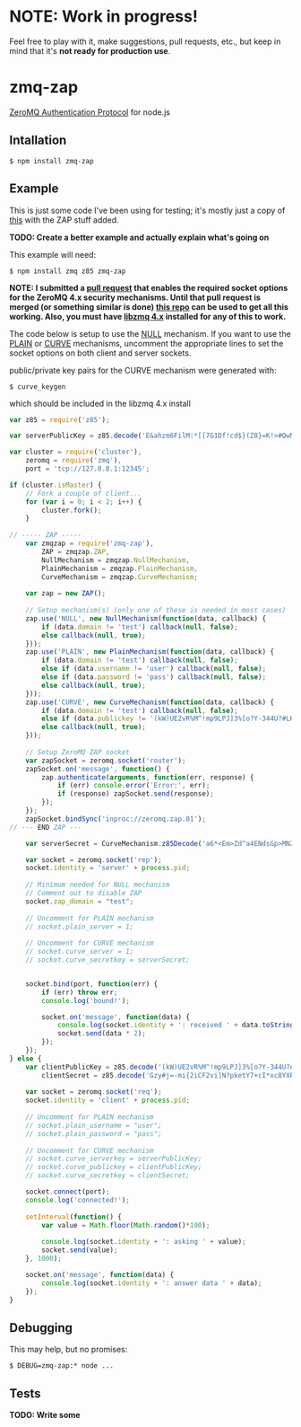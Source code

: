 # NOTE: Work in progress!  

Feel free to play with it, make suggestions, pull requests, etc., but keep in mind that it's **not ready for production use**.

# zmq-zap

[ZeroMQ Authentication Protocol](http://rfc.zeromq.org/spec:27) for node.js

## Intallation

	$ npm install zmq-zap
	
## Example

This is just some code I've been using for testing; it's mostly just a copy of [this](https://github.com/JustinTulloss/zeromq.node/blob/master/examples/rep_req.js) with the ZAP stuff added.

**TODO: Create a better example and actually explain what's going on**

This example will need:

	$ npm install zmq z85 zmq-zap
	
**NOTE: I submitted a [pull request](https://github.com/JustinTulloss/zeromq.node/pull/278) that enables the required socket options for the ZeroMQ 4.x security mechanisms. Until that pull request is merged (or something similar is done) [this repo](https://github.com/msealand/zeromq.node) can be used to get all this working. Also, you must have [libzmq 4.x](http://zeromq.org/intro:get-the-software) installed for any of this to work.**

The code below is setup to use the [NULL](http://rfc.zeromq.org/spec:27#toc13) mechanism.  If you want to use the [PLAIN](http://rfc.zeromq.org/spec:27#toc14) or [CURVE](http://rfc.zeromq.org/spec:27#toc15) mechanisms, uncomment the appropriate lines to set the socket options on both client and server sockets.

public/private key pairs for the CURVE mechanism were generated with:

	$ curve_keygen
	
which should be included in the libzmq 4.x install

```js
var z85 = require('z85');

var serverPublicKey = z85.decode('E&ahzm6FilM:*[[7G1Df!cd$}(Z8}=K!>#QwNrnn');

var cluster = require('cluster'),
	zeromq = require('zmq'),
	port = 'tcp://127.0.0.1:12345';

if (cluster.isMaster) {
    // Fork a couple of client...
    for (var i = 0; i < 2; i++) {
        cluster.fork();
    }
	
// ----- ZAP -----
	var zmqzap = require('zmq-zap'),
		ZAP = zmqzap.ZAP,
		NullMechanism = zmqzap.NullMechanism,
		PlainMechanism = zmqzap.PlainMechanism,
		CurveMechanism = zmqzap.CurveMechanism;
	
	var zap = new ZAP();
	
	// Setup mechanism(s) (only one of these is needed in most cases)
	zap.use('NULL', new NullMechanism(function(data, callback) {
		if (data.domain != 'test') callback(null, false);
		else callback(null, true);
	}));
	zap.use('PLAIN', new PlainMechanism(function(data, callback) {
		if (data.domain != 'test') callback(null, false);
		else if (data.username != 'user') callback(null, false);
		else if (data.password != 'pass') callback(null, false);
		else callback(null, true);
	}));
	zap.use('CURVE', new CurveMechanism(function(data, callback) {
		if (data.domain != 'test') callback(null, false);
		else if (data.publickey != '(kW)UE2vR%M^!mp9LPJ]3%[o?Y-344U?#LKW8m>(') callback(null, false);
		else callback(null, true);
	}));
	
	// Setup ZeroMQ ZAP socket
	var zapSocket = zeromq.socket('router');
	zapSocket.on('message', function() {
		zap.authenticate(arguments, function(err, response) {
			if (err) console.error('Error:', err);
			if (response) zapSocket.send(response);
		});
	});
	zapSocket.bindSync('inproc://zeromq.zap.01');
// --- END ZAP ---

	var serverSecret = CurveMechanism.z85Decode('a6*<Em>Zd^a4ENdsGp>MNZ8-PevbUblDfk(9NJA<')

    var socket = zeromq.socket('rep');
    socket.identity = 'server' + process.pid;
	
	// Minimum needed for NULL mechanism
	// Comment out to disable ZAP
	socket.zap_domain = "test";
	
	// Uncomment for PLAIN mechanism
	// socket.plain_server = 1;
	
	// Uncomment for CURVE mechanism
	// socket.curve_server = 1;
	// socket.curve_secretkey = serverSecret;


    socket.bind(port, function(err) {
        if (err) throw err;
        console.log('bound!');

	    socket.on('message', function(data) {
	        console.log(socket.identity + ': received ' + data.toString());
	        socket.send(data * 2);
	    });
    });
} else {
	var clientPublicKey = z85.decode('(kW)UE2vR%M^!mp9LPJ]3%[o?Y-344U?#LKW8m>('),
		clientSecret = z85.decode('Gzy#j=-mi{2iCF2vi]N?pketY7+cI*xc8YXRFjH1');
		
    var socket = zeromq.socket('req');
    socket.identity = 'client' + process.pid;
	
	// Uncomment for PLAIN mechanism
	// socket.plain_username = "user";
	// socket.plain_password = "pass";
	
	// Uncomment for CURVE mechanism
	// socket.curve_serverkey = serverPublicKey;
	// socket.curve_publickey = clientPublicKey;
	// socket.curve_secretkey = clientSecret;

	socket.connect(port);	
    console.log('connected!');
	
    setInterval(function() {
        var value = Math.floor(Math.random()*100);
    
        console.log(socket.identity + ': asking ' + value);
        socket.send(value);
    }, 1000);

    socket.on('message', function(data) {
        console.log(socket.identity + ': answer data ' + data);
    });
}
```

## Debugging

This may help, but no promises:

	$ DEBUG=zmq-zap:* node ...

## Tests

**TODO: Write some**
